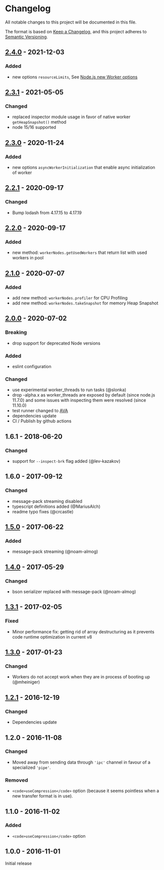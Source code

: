 # Changelog

All notable changes to this project will be documented in this file.

The format is based on [Keep a Changelog](https://keepachangelog.com/en/1.0.0/),
and this project adheres to [Semantic Versioning](https://semver.org/spec/v2.0.0.html).

## [2.4.0] - 2021-12-03

### Added

- new options `resourceLimits`, See [Node.js new Worker options](https://nodejs.org/api/worker_threads.html#worker_threads_new_worker_filename_options)

## [2.3.1] - 2021-05-05

### Changed

- replaced inspector module usage in favor of native worker `getHeapSnapshot()` method
- node 15/16 supported

## [2.3.0] - 2020-11-24

### Added

- new options `asyncWorkerInitialization` that enable async initialization of worker

## [2.2.1] - 2020-09-17

### Changed

- Bump lodash from 4.17.15 to 4.17.19

## [2.2.0] - 2020-09-17

### Added

- new method: `workerNodes.getUsedWorkers` that return list with used workers in pool

## [2.1.0] - 2020-07-07

### Added

- add new method: `workerNodes.profiler` for CPU Profiling
- add new method: `workerNodes.takeSnapshot` for memory Heap Snapshot

## [2.0.0] - 2020-07-02

### Breaking

- drop support for deprecated Node versions

### Added

- eslint configuration

### Changed

- use experimental worker_threads to run tasks (@slonka)
- drop -alpha.x as worker_threads are exposed by default (since node.js 11.7.0) and some issues with inspecting them were resolved (since 11.10.0)
- test runner changed to [AVA](https://github.com/avajs/ava)
- dependencies update
- CI / Publish by github actions

## 1.6.1 - 2018-06-20

### Changed

- support for `--inspect-brk` flag added (@lev-kazakov)

## 1.6.0 - 2017-09-12

### Changed

- message-pack streaming disabled
- typescript definitions added (@MariusAlch)
- readme typo fixes (@crcastle)

## [1.5.0] - 2017-06-22

### Added

- message-pack streaming (@noam-almog)

## [1.4.0] - 2017-05-29

### Changed

- bson serializer replaced with message-pack (@noam-almog)

## [1.3.1] - 2017-02-05

### Fixed

- Minor performance fix: getting rid of array destructuring as it prevents code runtime optimization in current v8

## [1.3.0] - 2017-01-23

### Changed

- Workers do not accept work when they are in process of booting up (@mheiniger)

## [1.2.1] - 2016-12-19

### Changed

- Dependencies update

## 1.2.0 - 2016-11-08

### Changed

- Moved away from sending data through `'ipc'` channel in favour of a specialized `'pipe'`.

### Removed

- `<code>useCompression</code>` option (because it seems pointless when a new transfer format is in use).

## 1.1.0 - 2016-11-02

### Added

- `<code>useCompression</code>` option

## 1.0.0 - 2016-11-01

Initial release

[2.4.0]: https://github.com/allegro/node-worker-nodes/releases/tag/v2.4.0
[2.3.1]: https://github.com/allegro/node-worker-nodes/releases/tag/v2.3.1
[2.3.0]: https://github.com/allegro/node-worker-nodes/releases/tag/v2.3.0
[2.2.1]: https://github.com/allegro/node-worker-nodes/releases/tag/v2.2.1
[2.2.0]: https://github.com/allegro/node-worker-nodes/releases/tag/v2.2.0
[2.1.0]: https://github.com/allegro/node-worker-nodes/releases/tag/v2.1.0
[2.0.0]: https://github.com/allegro/node-worker-nodes/releases/tag/v2.0.0
[1.5.0]: https://github.com/allegro/node-worker-nodes/releases/tag/v1.5.0
[1.4.0]: https://github.com/allegro/node-worker-nodes/releases/tag/v1.4.0
[1.3.1]: https://github.com/allegro/node-worker-nodes/releases/tag/v1.3.1
[1.3.0]: https://github.com/allegro/node-worker-nodes/releases/tag/v1.3.0
[1.2.1]: https://github.com/allegro/node-worker-nodes/releases/tag/v1.2.1

